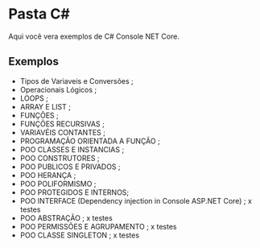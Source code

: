 # Pasta C#
Aqui você vera exemplos de C# Console NET Core.

## Exemplos

- Tipos de Variaveis e Conversões ;
- Operacionais Lógicos ;
- LOOPS ;
- ARRAY E LIST ;
- FUNÇÕES ;
- FUNÇÕES RECURSIVAS ;
- VARIAVÉIS CONTANTES ;
- PROGRAMAÇÃO ORIENTADA A FUNÇÃO ;
- POO CLASSES E INSTANCIAS ;
- POO CONSTRUTORES ;
- POO PUBLICOS E PRIVADOS ;
- POO HERANÇA ;
- POO POLIFORMISMO ;
- POO PROTEGIDOS E INTERNOS;
- POO INTERFACE (Dependency injection in Console ASP.NET Core) ; x testes
- POO ABSTRAÇÃO ; x testes
- POO PERMISSÕES E AGRUPAMENTO ; x testes
- POO CLASSE SINGLETON ; x testes